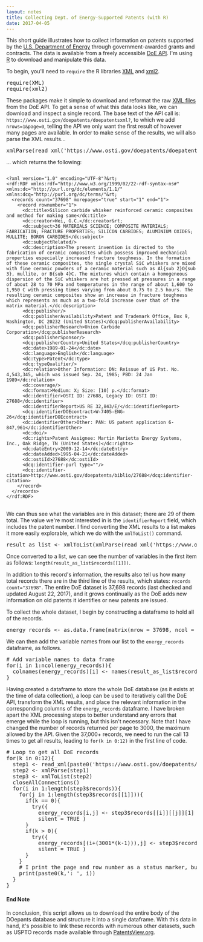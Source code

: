 ```yaml
---
layout: notes
title: Collecting Dept. of Energy-Supported Patents (with R)
date: 2017-04-05
---
```


This short guide illustrates how to collect information on patents supported by the <a href="https://energy.gov/" target="blank">U.S. Department of Energy</a> through government-awarded grants and contracts. The data is available from a freely accessible <a href="https://www.osti.gov/home/XMLServices.html" target = "blank">DoE API</a>. I'm using <a href="https://www.r-project.org/" target="blank">R</a> to download and manipulate this data. 

To begin, you'll need to <code>require</code> the R libraries <a href="https://cran.r-project.org/web/packages/XML/index.html" target = "blank">XML</a> and <a href="https://cran.r-project.org/web/packages/xml2/index.html" target="blank">xml2</a>. 

<?prettify?>
<pre class="prettyprint lang-r">
require(XML)
require(xml2)
</pre>

These packages make it simple to download and reformat the raw <a href="https://en.wikipedia.org/wiki/XML" target="blank">XML files</a> from the DoE API. To get a sense of what this data looks like, we can download and inspect a single record. The base text of the API call is: <code>ht<i></i>tps://ww<i></i>w.osti.g<i></i>ov/doepatents/doepatentsxml?</code>, to which we add <code>nrows=1&page=0</code>, telling the API we only want the first result of however many pages are available. In order to make sense of the results, we will also parse the XML results...

<?prettify?>
<pre class="prettyprint lang-r">
xmlParse(read_xml('https://www.osti.gov/doepatents/doepatentsxml?nrows=1&page=0'))
</pre>

... which returns the following:

<pre class="prettyprint pre-scrollable"><code>
&lt;?xml version="1.0" encoding="UTF-8"?&rt;
&lt;rdf:RDF xmlns:rdf="http://www.w3.org/1999/02/22-rdf-syntax-ns#" xmlns:dc="http://purl.org/dc/elements/1.1/" xmlns:dcq="http://purl.org/dc/terms/"&rt;
  &lt;records count="37698" morepages="true" start="1" end="1">
    &lt;record rownumber="1">
      &lt;dc:title>Silicon carbide whisker reinforced ceramic composites and method for making same&lt;/dc:title>
      &lt;dc:creator>Wei, G.C.&lt;/dc:creator&rt;
      &lt;dc:subject>36 MATERIALS SCIENCE; COMPOSITE MATERIALS; FABRICATION; FRACTURE PROPERTIES; SILICON CARBIDES; ALUMINIUM OXIDES; MULLITE; BORON CARBIDES&lt;/dc:subject>
      &lt;dc:subjectRelated/>
      &lt;dc:description>The present invention is directed to the fabrication of ceramic composites which possess improved mechanical properties especially increased fracture toughness. In the formation of these ceramic composites, the single crystal SiC whiskers are mixed with fine ceramic powders of a ceramic material such as Al{sub 2}O{sub 3}, mullite, or B{sub 4}C. The mixtures which contain a homogeneous dispersion of the SiC whiskers are hot pressed at pressures in a range of about 28 to 70 MPa and temperatures in the range of about 1,600 to 1,950 C with pressing times varying from about 0.75 to 2.5 hours. The resulting ceramic composites show an increase in fracture toughness which represents as much as a two-fold increase over that of the matrix material.&lt;/dc:description>
      &lt;dcq:publisher/>
      &lt;dcq:publisherAvailability>Patent and Trademark Office, Box 9, Washington, DC 20232 (United States)&lt;/dcq:publisherAvailability>
      &lt;dcq:publisherResearch>Union Carbide Corporation&lt;/dcq:publisherResearch>
      &lt;dcq:publisherSponsor/>
      &lt;dcq:publisherCountry>United States&lt;/dcq:publisherCountry>
      &lt;dc:date>1989-01-24&lt;/dc:date>
      &lt;dc:language>English&lt;/dc:language>
      &lt;dc:type>Patent&lt;/dc:type>
      &lt;dcq:typeQualifier/>
      &lt;dc:relation>Other Information: DN: Reissue of US Pat. No. 4,543,345, which was issued Sep. 24, 1985; PBD: 24 Jan 1989&lt;/dc:relation>
      &lt;dc:coverage/>
      &lt;dc:format>Medium: X; Size: [10] p.&lt;/dc:format>
      &lt;dc:identifier>OSTI ID: 27688, Legacy ID: OSTI ID: 27688&lt;/dc:identifier>
      &lt;dc:identifierReport>US RE 32,843/E/&lt;/dc:identifierReport>
      &lt;dcq:identifierDOEcontract>W-7405-ENG-26&lt;/dcq:identifierDOEcontract>
      &lt;dc:identifierOther>Other: PAN: US patent application 6-847,961&lt;/dc:identifierOther>
      &lt;dc:doi/>
      &lt;dc:rights>Patent Assignee: Martin Marietta Energy Systems, Inc., Oak Ridge, TN (United States)&lt;/dc:rights>
      &lt;dc:dateEntry>2009-12-14&lt;/dc:dateEntry>
      &lt;dc:dateAdded>1995-04-21&lt;/dc:dateAdded>
      &lt;dc:ostiId>27688&lt;/dc:ostiId>
      &lt;dcq:identifier-purl type=""/>
      &lt;dcq:identifier-citation>http://www.osti.gov/doepatents/biblio/27688&lt;/dcq:identifier-citation>
    &lt;/record>
  &lt;/records>
&lt;/rdf:RDF>
</code>
</pre>

We can thus see what the variables are in this dataset; there are 29 of them total. The value we're most interested in is the <code>identifierReport</code> field, which includes the patent number. I find converting the XML results to a list makes it more easily explorable, which we do with the <code>xmlToList()</code> command.

<?prettify?>
<pre class="prettyprint lang-r">
result_as_list <- xmlToList(xmlParse(read_xml('https://www.osti.gov/doepatents/doepatentsxml?nrows=1&page=0')))
</pre>

Once converted to a list, we can see the number of variables in the first item as follows: <code>length(result_as_list$records[[1]])</code>. 

In addition to this record's information, the results also tell us how many total records there are in the third line of the results, which states: <code>records count="37698"</code>. The entire DoE dataset is 37,698 records (last checked and updated August 22, 2017), and it grows continually as the DoE adds new information on old patents it identifies or new patents are issued.

To collect the whole dataset, I begin by constructing a dataframe to hold all of the records.

<?prettify?>
<pre class="prettyprint lang-r">
energy_records <- as.data.frame(matrix(nrow = 37698, ncol = 29))
</pre>

We can then add the variable names from our list to the <code>energy_records</code> dataframe, as follows.

<?prettify?>
<pre class="prettyprint lang-r">
# Add variable names to data frame
for(i in 1:ncol(energy_records)){
  colnames(energy_records)[i] <- names(result_as_list$records[[1]])[i]
}
</pre>

Having created a dataframe to store the whole DoE database (as it exists at the time of data collection), a loop can be used to iteratively call the DoE API, transform the XML results, and place the relevant information in the corresponding columns of the <code>energy_records</code> dataframe. I have broken apart the XML processing steps to better understand any errors that emerge while the loop is running, but this isn't necessary. Note that I have changed the number of records returned per page to 3000, the maximum allowed by the API. Given the 37,000+ records, we need to run the call 13 times to get all results, leading to <code>for(k in 0:12)</code> in the first line of code.

<?prettify?>
<pre class="prettyprint lang-r">
# Loop to get all DoE records 
for(k in 0:12){
  step1 <- read_xml(paste0('https://www.osti.gov/doepatents/doepatentsxml?nrows=3000&page=',k))
  step2 <- xmlParse(step1)
  step3 <- xmlToList(step2)
  closeAllConnections()
  for(i in 1:length(step3$records)){
    for(j in 1:length(step3$records[[1]])){
      if(k == 0){
        try({
          energy_records[i,j] <- step3$records[[i]][[j]][1] },
          silent = TRUE )
      }
      if(k > 0){
        try({
          energy_records[(i+(3001*(k-1))),j] <- step3$records[[i]][[j]][1] },
          silent = TRUE )
      }
    }
    # I print the page and row number as a status marker, but not necessary 
    print(paste0(k,': ', i))
  }
}
</pre>

#### End Note
In conclusion, this script allows us to download the entire body of the DOepants database and structure it into a single dataframe. With this data in hand, it's possible to link these records with numerous other datasets, such as USPTO records made available through <a href="http://www.patentsview.org/" target="_blank">PatentsView.org</a>. 
